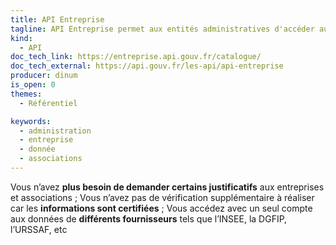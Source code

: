 ```yaml
---
title: API Entreprise
tagline: API Entreprise permet aux entités administratives d'accéder aux données et aux documents administratifs des entreprises et des associations, afin de simplifier leurs démarches.
kind:
  - API
doc_tech_link: https://entreprise.api.gouv.fr/catalogue/
doc_tech_external: https://api.gouv.fr/les-api/api-entreprise
producer: dinum
is_open: 0
themes:
  - Référentiel

keywords:
  - administration
  - entreprise
  - donnée
  - associations
---
```


Vous n’avez **plus besoin de demander certains justificatifs** aux entreprises et associations ; Vous n’avez pas de vérification supplémentaire à réaliser car les **informations sont certifiées** ; Vous accédez avec un seul compte aux données de **différents fournisseurs** tels que l’INSEE, la DGFIP, l’URSSAF, etc
